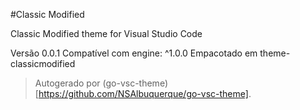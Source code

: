 #Classic Modified

Classic Modified theme for Visual Studio Code

Versão 0.0.1
Compatível com engine: ^1.0.0
Empacotado em theme-classicmodified

> Autogerado por (go-vsc-theme)[https://github.com/NSAlbuquerque/go-vsc-theme].